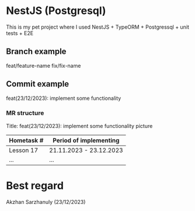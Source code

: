 # NestJS (Postgresql)
This is my pet project where I used NestJS + TypeORM + Postgressql + unit tests + E2E

## Branch example 
feat/feature-name 
fix/fix-name

## Commit example 
feat(23/12/2023): implement some functionality

### MR structure
Title: feat(23/12/2023): implement some functionality
picture


| Hometask #      | Period of implementing                |
|-----------------|---------------------------------------|
| Lesson 17       | 21.11.2023 - 23.12.2023               |
| ...             | ...                                   |


# Best regard 
Akzhan Sarzhanuly (23/12/2023)